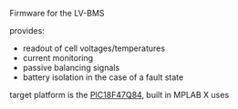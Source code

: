 
Firmware for the LV-BMS

provides:
- readout of cell voltages/temperatures
- current monitoring 
- passive balancing signals
- battery isolation in the case of a fault state

target platform is the [PIC18F47Q84](https://www.microchip.com/en-us/product/pic18f47q84), built in MPLAB X 
uses 
